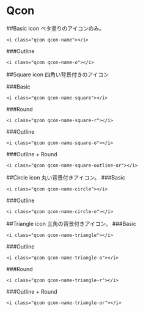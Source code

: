 Qcon
==================

##Basic icon
ベタ塗りのアイコンのみ。
```
<i class="qcon qcon-name"></i>
```
###Outline
```
<i class="qcon qcon-name-o"></i>
```


##Square icon
四角い背景付きのアイコン

###Basic
```
<i class="qcon qcon-name-square"></i>
```
###Round
```
<i class="qcon qcon-name-square-r"></i>
```
###Outline
```
<i class="qcon qcon-name-square-o"></i>
```
###Outline + Round
```
<i class="qcon qcon-name-square-outline-or"></i>
```

##Circle icon
丸い背景付きアイコン。
###Basic
```
<i class="qcon qcon-name-circle"></i>
```
###Outline
```
<i class="qcon qcon-name-circle-o"></i>
```

##Triangle icon
三角の背景付きアイコン。
###Basic
```
<i class="qcon qcon-name-triangle"></i>
```
###Outline
```
<i class="qcon qcon-name-triangle-o"></i>
```
###Round
```
<i class="qcon qcon-name-triangle-r"></i>
```
###Outline + Round
```
<i class="qcon qcon-name-triangle-or"></i>
```
